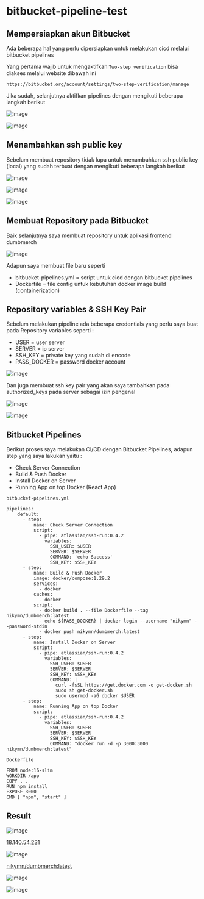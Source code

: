 # bitbucket-pipeline-test

## Mempersiapkan akun Bitbucket

Ada beberapa hal yang perlu dipersiapkan untuk melakukan cicd melalui bitbucket pipelines

Yang pertama wajib untuk mengaktifkan `Two-step verification` bisa diakses melalui website dibawah ini
```
https://bitbucket.org/account/settings/two-step-verification/manage
```

Jika sudah, selanjutnya aktifkan pipelines dengan mengikuti beberapa langkah berikut

![image](https://github.com/mnafies/b3networks-technical-test/assets/52950376/620b7986-db13-4116-afa7-e5982a42a1e6)

![image](https://github.com/mnafies/b3networks-technical-test/assets/52950376/5a4300a0-e760-448d-8c40-c943a1142c56)


## Menambahkan ssh public key 

Sebelum membuat repository tidak lupa untuk menambahkan ssh public key (local) yang sudah terbuat dengan mengikuti beberapa langkah berikut

![image](https://github.com/mnafies/b3networks-technical-test/assets/52950376/e099d103-a573-4692-83b1-78b02fd24b8c)

![image](https://github.com/mnafies/b3networks-technical-test/assets/52950376/05c5ea60-722c-4e58-875d-19f354f5fead)

![image](https://github.com/mnafies/b3networks-technical-test/assets/52950376/ce1aaabd-dec5-45c2-8d34-bf91e30cecbd)


## Membuat Repository pada Bitbucket

Baik selanjutnya saya membuat repository untuk aplikasi frontend dumbmerch

![image](https://github.com/mnafies/b3networks-technical-test/assets/52950376/fb668d10-2899-41fa-ba2d-3d7932e42ea1)

Adapun saya membuat file baru seperti 
- bitbucket-pipelines.yml = script untuk cicd dengan bitbucket pipelines
- Dockerfile = file config untuk kebutuhan docker image build (containerization)

## Repository variables & SSH Key Pair

Sebelum melakukan pipeline ada beberapa credentials yang perlu saya buat pada Repository variables seperti :
- USER = user server
- SERVER = ip server
- SSH_KEY = private key yang sudah di encode
- PASS_DOCKER = password docker account

![image](https://github.com/mnafies/b3networks-technical-test/assets/52950376/a6d134ee-c3cf-42ba-a6ca-b37cb6f64245)

Dan juga membuat ssh key pair yang akan saya tambahkan pada authorized_keys pada server sebagai izin pengenal

![image](https://github.com/mnafies/b3networks-technical-test/assets/52950376/db76011d-800f-43f1-b643-253413f37535)

![image](https://github.com/mnafies/b3networks-technical-test/assets/52950376/6dba0684-96d5-4f95-9926-7ccd6f812116)

## Bitbucket Pipelines

Berikut proses saya melakukan CI/CD dengan Bitbucket Pipelines, adapun step yang saya lakukan yaitu :
- Check Server Connection  
- Build & Push Docker
- Install Docker on Server
- Running App on top Docker (React App)

`bitbucket-pipelines.yml`

```
pipelines:
    default:
      - step:
          name: Check Server Connection
          script:
            - pipe: atlassian/ssh-run:0.4.2
              variables:
                SSH_USER: $USER
                SERVER: $SERVER
                COMMAND: 'echo Success'
                SSH_KEY: $SSH_KEY
      - step:
          name: Build & Push Docker
          image: docker/compose:1.29.2
          services:
            - docker
          caches:
            - docker
          script:
            - docker build . --file Dockerfile --tag nikymn/dumbmerch:latest
            - echo ${PASS_DOCKER} | docker login --username "nikymn" --password-stdin
            - docker push nikymn/dumbmerch:latest
      - step:
          name: Install Docker on Server
          script:
            - pipe: atlassian/ssh-run:0.4.2
              variables:
                SSH_USER: $USER
                SERVER: $SERVER
                SSH_KEY: $SSH_KEY
                COMMAND: |
                  curl -fsSL https://get.docker.com -o get-docker.sh
                  sudo sh get-docker.sh
                  sudo usermod -aG docker $USER
      - step:
          name: Running App on top Docker
          script:
            - pipe: atlassian/ssh-run:0.4.2
              variables:
                SSH_USER: $USER
                SERVER: $SERVER
                SSH_KEY: $SSH_KEY
                COMMAND: "docker run -d -p 3000:3000 nikymn/dumbmerch:latest"
 ```
 
`Dockerfile`
 
```
FROM node:16-slim
WORKDIR /app
COPY . .
RUN npm install
EXPOSE 3000
CMD [ "npm", "start" ]
```

## Result

![image](https://github.com/mnafies/b3networks-technical-test/assets/52950376/9e427599-813e-41b7-9962-52a3df3e3dec)

[18.140.54.231](http://18.140.54.231:3000)

![image](https://github.com/mnafies/b3networks-technical-test/assets/52950376/6a992ac9-ee23-4511-97b9-a701c90d5d5d)

[nikymn/dumbmerch:latest](https://hub.docker.com/r/nikymn/dumbmerch)

![image](https://github.com/mnafies/b3networks-technical-test/assets/52950376/3615e0a7-8628-40da-bcdd-b99d63aa00a0)

![image](https://github.com/mnafies/b3networks-technical-test/assets/52950376/e5f2cbc5-f009-4b0a-aaa8-c405892e9efd)

